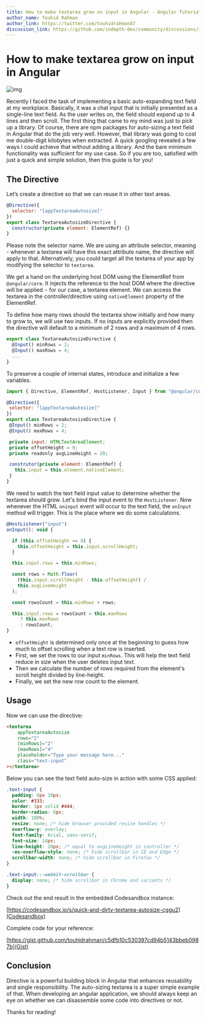```yaml
---
title: How to make textarea grow on input in Angular - Angular Tutorials | indepth.dev
author_name: Touhid Rahman
author_link: https://twitter.com/touhidrahman87
discussion_link: https://github.com/indepth-dev/community/discussions/159
---
```


# **How to make textarea grow on input in Angular**

![img](https://media.giphy.com/media/u0PXN3EErcDJmQHJ1v/giphy.gif?cid=790b761117c2ed6130bab1fac77819c78e423e266c565741&rid=giphy.gif&ct=g)

Recently I faced the task of implementing a basic auto-expanding text field at my workplace. Basically, it was a chat input that is initially presented as a single-line text field. As the user writes on, the field should expand up to 4 lines and then scroll. The first thing that came to my mind was just to pick up a library. Of course, there are npm packages for auto-sizing a text field in Angular that do the job very well. However, that library was going to cost me double-digit kilobytes when extracted. A quick googling revealed a few ways I could achieve that without adding a library. And the bare minimum functionality was sufficient for my use case. So if you are too, satisfied with just a quick and simple solution, then this guide is for you!

## The Directive

Let’s create a directive so that we can reuse it in other text areas.

```javascript
@Directive({
  selector: "[appTextareaAutosize]"
})
export class TextareaAutosizeDirective {
  constructor(private element: ElementRef) {}
}
```

Please note the selector name. We are using an attribute selector, meaning - whenever a textarea will have this exact attribute name, the directive will apply to that. Alternatively, you could target all the textarea of your app by modifying the selector to `textarea`.

We get a hand on the underlying host DOM using the ElementRef from `@angular/core`. It injects the reference to the host DOM where the directive will be applied  -  for our case, a textarea element. We can access the textarea in the controller/directive using `nativeElement` property of the ElementRef.

To define how many rows should the textarea show initially and how many to grow to, we will use two inputs . If no inputs are explicitly provided then the directive will default to a minimum of 2 rows and a maximum of 4 rows.

```javascript
export class TextareaAutosizeDirective {
  @Input() minRows = 2;
  @Input() maxRows = 4;
  ...
}
```

To preserve a couple of internal states, introduce and initialize a few variables.

```javascript
import { Directive, ElementRef, HostListener, Input } from "@angular/core";

@Directive({
 selector: "[appTextareaAutosize]"
})
export class TextareaAutosizeDirective {
 @Input() minRows = 2;
 @Input() maxRows = 4;

 private input: HTMLTextAreaElement;
 private offsetHeight = 0;
 private readonly avgLineHeight = 20;

 construtor(private element: ElementRef) {
   this.input = this.element.nativeElement;
 }
}
```

We need to watch the text field input value to determine whether the textarea should grow. Let's bind the input event to the `HostListener`. Now whenever the HTML `oninput` event will occur to the text field, the `onInput` method will trigger. This is the place where we do some calculations.

```javascript
@HostListener("input")
onInput(): void {

  if (this.offsetHeight <= 0) {
    this.offsetHeight = this.input.scrollHeight;
  }

  this.input.rows = this.minRows;

  const rows = Math.floor(
    (this.input.scrollHeight - this.offsetHeight) /
    this.avgLineHeight
  );

  const rowsCount = this.minRows + rows;

  this.input.rows = rowsCount > this.maxRows
     ? this.maxRows
     : rowsCount;
}
```

- `offsetHeight` is determined only once at the beginning to guess how much to offset scrolling when a text row is inserted.
- First, we set the rows to our input `minRows`. This will help the text field reduce in size when the user deletes input text.
- Then we calculate the number of rows required from the element's scroll height divided by line-height.
- Finally, we set the new row count to the element.


## Usage

Now we can use the directive:

```html
<textarea
    appTextareaAutosize
    rows="2"
    [minRows]="2"
    [maxRows]="4"
    placeholder="Type your message here..."
    class="text-input"
></textarea>
```

Below you can see the text field auto-size in action with some CSS applied:

```css
.text-input {
  padding: 6px 10px;
  color: #333;
  border: 1px solid #444;
  border-radius: 6px;
  width: 100%;
  resize: none; /* hide browser provided resize handles */
  overflow-y: overlay;
  font-family: Arial, sans-serif;
  font-size: 14px;
  line-height: 20px; /* equal to avgLineHeight in controller */
  -ms-overflow-style: none; /* hide scrollbar in IE and Edge */
  scrollbar-width: none; /* hide scrollbar in Firefox */
}

.text-input::-webkit-scrollbar {
  display: none; /* hide scrollbar in Chrome and variants */
}
```

Check out the end result in the embedded Codesandbox instance:

[https://codesandbox.io/s/quick-and-dirty-textarea-autosize-cggu2](Codesandbox)

Complete code for your reference:

[https://gist.github.com/touhidrahman/c5dfb10c530397cd94b5143bbeb0987b](Gist)

## Conclusion

Directive is a powerful building block in Angular that enhances reusability and single responsibility. The auto-sizing textarea is a super simple example of that. When developing an angular application, we should always keep an eye on whether we can disassemble some code into directives or not.

Thanks for reading!
